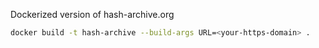 
Dockerized version of hash-archive.org




```bash
docker build -t hash-archive --build-args URL=<your-https-domain> .
```


